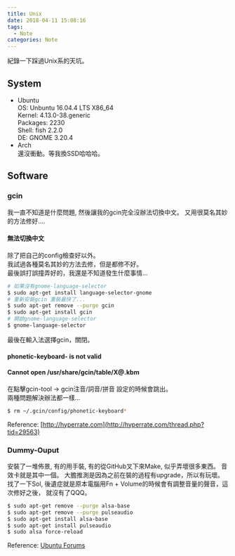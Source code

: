 ```yaml
---
title: Unix
date: 2018-04-11 15:08:16
tags:
  - Note
categories: Note
---
```


紀錄一下踩過Unix系的天坑。  
<!-- More -->
## System  
+ Ubuntu  
  OS: Unbuntu 16.04.4 LTS X86\_64  
  Kernel: 4.13.0-38.generic  
  Packages: 2230  
  Shell: fish 2.2.0  
  DE: GNOME 3.20.4  
+ Arch  
  還沒衝動。等我換SSD哈哈哈。  
  
## Software  
### gcin  
我一直不知道是什麼問題, 然後讓我的gcin完全沒辦法切換中文。
又用很莫名其妙的方法修好....
#### 無法切換中文  
除了把自己的config檢查好以外。  
我試過各種莫名其妙的方法去修，但是都修不好。  
最後誤打誤撞弄好的，我還是不知道發生什麼事情...  
```sh  
# 如果沒有gnome-language-selector  
$ sudo apt-get install language-selector-gnome  
# 重新安裝gcin 重裝最快了...  
$ sudo apt-get remove --purge gcin  
$ sudo apt-get install gcin
# 開啟gnome-language-selector  
$ gnome-language-selector  
```  
最後在輸入法選擇gcin，關閉。

#### phonetic-keyboard- is not valid  
#### Cannot open /usr/share/gcin/table/X@.kbm
在點擊gcin-tool -> gcin注音/詞音/拼音 設定的時候會跳出。  
兩種問題解決辦法都一樣...  
```sh  
$ rm ~/.gcin/config/phonetic-keyboard*
```  
Reference: [http://hyperrate.com](http://hyperrate.com/thread.php?tid=29563)  

### Dummy-Ouput  
安裝了一堆佈景, 有的用手裝, 有的從GitHub叉下來Make, 似乎弄壞很多東西。
音效卡就是其中一個。 大膽推測是因為之前在裝的過程有upgrade，所以有玩壞。  
找了一下Sol, 後遺症就是原本電腦用Fn + Volume的時候會有調整音量的聲音，這次修好之後， 就沒有了QQQ。  
```sh  
$ sudo apt-get remove --purge alsa-base
$ sudo apt-get remove --purge pulseaudio
$ sudo apt-get install alsa-base
$ sudo apt-get install pulseaudio
$ sudo alsa force-reload
```  
Reference: [Ubuntu Forums](https://ubuntuforums.org/showthread.php?t=1316634)  

